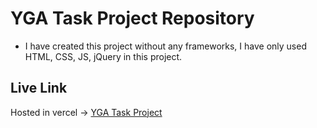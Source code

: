 # YGA Task Project Repository

* I have created this project without any frameworks, I have only used HTML, CSS, JS, jQuery in this project.

## Live Link
Hosted in vercel -> [YGA Task Project](https://yga-task.vercel.app/)